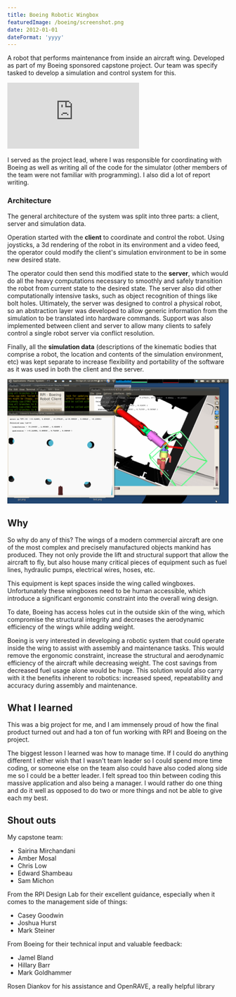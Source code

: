 ```yaml
---
title: Boeing Robotic Wingbox
featuredImage: /boeing/screenshot.png
date: 2012-01-01
dateFormat: 'yyyy'
---
```


A robot that performs maintenance from inside an aircraft wing. Developed as part of my Boeing sponsored capstone project. Our team was specify tasked to develop a simulation and control system for this.

<iframe src="http://www.youtube.com/embed/slJodwZfds0" frameborder="0" allowfullscreen></iframe>

I served as the project lead, where I was responsible for coordinating with Boeing as well as writing all of the code for the simulator (other members of the team were not familiar with programming). I also did a lot of report writing.

### Architecture

The general architecture of the system was split into three parts: a client, server and simulation data.

Operation started with the **client** to coordinate and control the robot. Using joysticks, a 3d rendering of the robot in its environment and a video feed, the operator could modify the client's simulation environment to be in some new desired state.

The operator could then send this modified state to the **server**, which would do all the heavy computations necessary to smoothly and safely transition the robot from current state to the desired state. The server also did other computationally intensive tasks, such as object recognition of things like bolt holes. Ultimately, the server was designed to control a physical robot, so an abstraction layer was developed to allow generic information from the simulation to be translated into hardware commands. Support was also implemented between client and server to allow many clients to safely control a single robot server via conflict resolution.

Finally, all the **simulation data** (descriptions of the kinematic bodies that comprise a robot, the location and contents of the simulation environment, etc) was kept separate to increase flexibility and portability of the software as it was used in both the client and the server.

![](/boeing/sc14.png)

## Why

So why do any of this? The wings of a modern commercial aircraft are one of the most complex and precisely manufactured objects mankind has produced. They not only provide the lift and structural support that allow the aircraft to fly, but also house many critical pieces of equipment such as fuel lines, hydraulic pumps, electrical wires, hoses, etc.

This equipment is kept spaces inside the wing called wingboxes. Unfortunately these wingboxes need to be human accessible, which introduce a significant ergonomic constraint into the overall wing design.

To date, Boeing has access holes cut in the outside skin of the wing, which compromise the structural integrity and decreases the aerodynamic efficiency of the wings while adding weight.

Boeing is very interested in developing a robotic system that could operate inside the wing to assist with assembly and maintenance tasks. This would remove the ergonomic constraint, increase the structural and aerodynamic efficiency of the aircraft while decreasing weight. The cost savings from decreased fuel usage alone would be huge. This solution would also carry with it the benefits inherent to robotics: increased speed, repeatability and accuracy during assembly and maintenance.

## What I learned

This was a big project for me, and I am immensely proud of how the final product turned out and had a ton of fun working with RPI and Boeing on the project.

The biggest lesson I learned was how to manage time. If I could do anything different I either wish that I wasn't team leader so I could spend more time coding, or someone else on the team also could have also coded along side me so I could be a better leader. I felt spread too thin between coding this massive application and also being a manager. I would rather do one thing and do it well as opposed to do two or more things and not be able to give each my best.

## Shout outs

My capstone team:

- Sairina Mirchandani
- Amber Mosal
- Chris Low
- Edward Shambeau
- Sam Michon

From the RPI Design Lab for their excellent guidance, especially when it comes to the management side of things:

- Casey Goodwin
- Joshua Hurst
- Mark Steiner

From Boeing for their technical input and valuable feedback:

- Jamel Bland
- Hillary Barr
- Mark Goldhammer

Rosen Diankov for his assistance and OpenRAVE, a really helpful library
